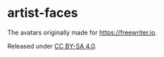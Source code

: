 # artist-faces

The avatars originally made for https://freewriter.io.

Released under [CC BY-SA 4.0](http://creativecommons.org/licenses/by-sa/4.0/).
